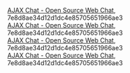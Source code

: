 [AJAX Chat - Open Source Web Chat](https://blueimp.net/ajax), 7e8d8ae34d12d1dc4e85705651966ae3  
[AJAX Chat - Open Source Web Chat](https://blueimp.net/ajax), 7e8d8ae34d12d1dc4e85705651966ae3  
[AJAX Chat - Open Source Web Chat](https://blueimp.net/ajax), 7e8d8ae34d12d1dc4e85705651966ae3  
[AJAX Chat - Open Source Web Chat](https://blueimp.net/ajax), 7e8d8ae34d12d1dc4e85705651966ae3  
